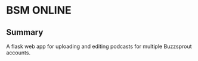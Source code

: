 # BSM ONLINE

## Summary
A flask web app for uploading and editing podcasts for multiple Buzzsprout accounts.
